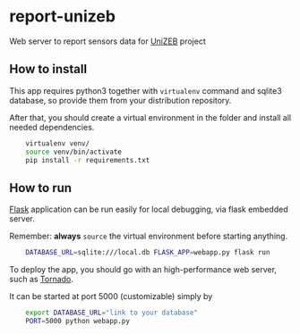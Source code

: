 # report-unizeb
Web server to report sensors data for [UniZEB](http://unizeb.dii.unipd.it/) project

## How to install
This app requires python3 together with `virtualenv` command and sqlite3 database,
so provide them from your distribution repository.

After that, you should create a virtual environment in the folder and install all
needed dependencies.

```bash
    virtualenv venv/
    source venv/bin/activate
    pip install -r requirements.txt
```

## How to run

[Flask](http://flask.pocoo.org/) application can be run easily for local debugging,
via flask embedded server.

Remember: **always** `source` the virtual environment before starting anything.

```bash
    DATABASE_URL=sqlite:///local.db FLASK_APP=webapp.py flask run
```

To deploy the app, you should go with an high-performance web server, such as [Tornado](http://www.tornadoweb.org/en/stable/).

It can be started at port 5000 (customizable) simply by

```bash
    export DATABASE_URL="link to your database"
    PORT=5000 python webapp.py
```
